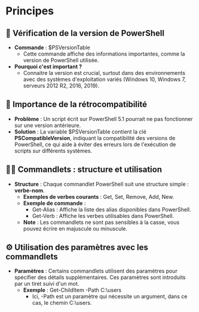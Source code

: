 # Principes

## **🔎 Vérification de la version de PowerShell**

- **Commande** : $PSVersionTable
  - Cette commande affiche des informations importantes, comme la version de PowerShell utilisée.
- **Pourquoi c'est important ?**
  - Connaitre la version est crucial, surtout dans des environnements avec des systèmes d'exploitation variés (Windows 10, Windows 7, serveurs 2012 R2, 2016, 2019).



## **🔄 Importance de la rétrocompatibilité**

- **Problème** : Un script écrit sur PowerShell 5.1 pourrait ne pas fonctionner sur une version antérieure.
- **Solution** : La variable $PSVersionTable contient la clé **PSCompatibleVersion**, indiquant la compatibilité des versions de PowerShell, ce qui aide à éviter des erreurs lors de l'exécution de scripts sur différents systèmes.



## **🧑‍💻 Commandlets : structure et utilisation**

- **Structure** : Chaque commandlet PowerShell suit une structure simple : **verbe-nom**.
  - **Exemples de verbes courants** : Get, Set, Remove, Add, New.
  - **Exemple de commande** :
    - Get-Alias : Affiche la liste des alias disponibles dans PowerShell.
    - Get-Verb : Affiche les verbes utilisables dans PowerShell.
  - **Note** : Les commandlets ne sont pas sensibles à la casse, vous pouvez écrire en majuscule ou minuscule.



## **⚙️ Utilisation des paramètres avec les commandlets**

- **Paramètres** : Certains commandlets utilisent des paramètres pour spécifier des détails supplémentaires. Ces paramètres sont introduits par un tiret suivi d'un mot.
  - **Exemple** : Get-ChildItem -Path C:\users
    - Ici, -Path est un paramètre qui nécessite un argument, dans ce cas, le chemin C:\users.

